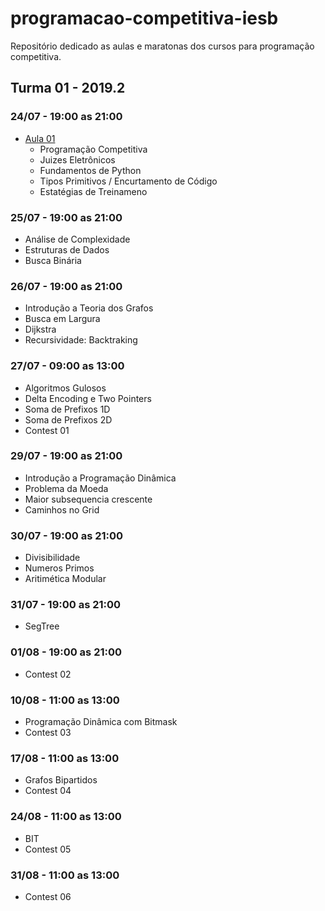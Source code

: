 # programacao-competitiva-iesb
Repositório dedicado as aulas e maratonas dos cursos para programação competitiva.

## Turma 01 - 2019.2

### 24/07 - 19:00 as 21:00
* [Aula 01](../master/aulas/aula01/slide.pdf)
  * Programação Competitiva
  * Juizes Eletrônicos
  * Fundamentos de Python
  * Tipos Primitivos / Encurtamento de Código
  * Estatégias de Treinameno

### 25/07 - 19:00 as 21:00
* Análise de Complexidade
* Estruturas de Dados
* Busca Binária

### 26/07 - 19:00 as 21:00
* Introdução a Teoria dos Grafos
* Busca em Largura
* Dijkstra
* Recursividade: Backtraking
  
### 27/07 - 09:00 as 13:00
* Algoritmos Gulosos
* Delta Encoding e Two Pointers
* Soma de Prefixos 1D
* Soma de Prefixos 2D
* Contest 01

### 29/07 - 19:00 as 21:00
* Introdução a Programação Dinâmica
* Problema da Moeda
* Maior subsequencia crescente
* Caminhos no Grid

### 30/07 - 19:00 as 21:00
* Divisibilidade
* Numeros Primos
* Aritimética Modular

### 31/07 - 19:00 as 21:00
* SegTree

### 01/08 - 19:00 as 21:00
* Contest 02

### 10/08 - 11:00 as 13:00
* Programação Dinâmica com Bitmask
* Contest 03

### 17/08 - 11:00 as 13:00
* Grafos Bipartidos
* Contest 04

### 24/08 - 11:00 as 13:00
* BIT
* Contest 05

### 31/08 - 11:00 as 13:00
* Contest 06
